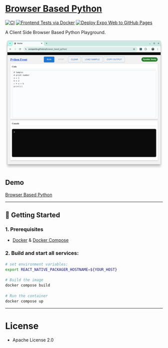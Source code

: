 # [Browser Based Python](https://github.com/europanite/browser_based_python "Browser Based Python")

[![CI](https://github.com/europanite/browser_based_python/actions/workflows/ci.yml/badge.svg)](https://github.com/europanite/browser_based_python/actions/workflows/ci.yml)
[![Frontend Tests via Docker](https://github.com/europanite/browser_based_python/actions/workflows/docker.yml/badge.svg)](https://github.com/europanite/browser_based_python/actions/workflows/docker.yml)
[![Deploy Expo Web to GitHub Pages](https://github.com/europanite/browser_based_python/actions/workflows/deploy-pages.yml/badge.svg)](https://github.com/europanite/browser_based_python/actions/workflows/deploy-pages.yml)

A Client Side Browser Based Python Playground. 

!["web_ui"](./assets/images/web_ui.png)

##  Demo
 [Browser Based Python](https://europanite.github.io/browser_based_python/)

---

## 🚀 Getting Started

### 1. Prerequisites
- [Docker](https://www.docker.com/) & [Docker Compose](https://docs.docker.com/compose/)

### 2. Build and start all services:

```bash
# set environment variables:
export REACT_NATIVE_PACKAGER_HOSTNAME=${YOUR_HOST}

# Build the image
docker compose build

# Run the container
docker compose up
```
---

# License
- Apache License 2.0